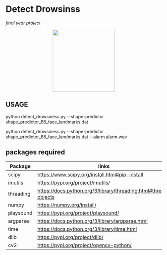 # Detect Drowsinss
_final year project_

<p align="center">
  <img src="https://www.nicepng.com/png/detail/102-1027578_mother-face-clipart-panda-free-images-clip-art.png"  width="200" height="200"/>
</p>

## USAGE
python detect_drowsiness.py --shape-predictor shape_predictor_68_face_landmarks.dat

python detect_drowsiness.py --shape-predictor shape_predictor_68_face_landmarks.dat --alarm alarm.wav


## packages required

| Package | links |
| ------ | ------ |
| scipy | https://www.scipy.org/install.html#pip-install |
| imutils | https://pypi.org/project/imutils/ |
| threading | https://docs.python.org/3/library/threading.html#thread-objects |
| numpy | https://numpy.org/install/ |
| playsound | https://pypi.org/project/playsound/ |
| argparse | https://docs.python.org/3/library/argparse.html
| time | https://docs.python.org/3/library/time.html |
| dlib | https://pypi.org/project/dlib/ |
| cv2 | https://pypi.org/project/opencv-python/ |
